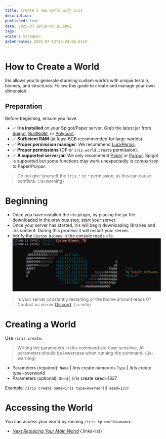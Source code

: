 ```yaml
---
title: Create a new world with Iris
description: 
published: true
date: 2025-07-18T18:06:10.699Z
tags: 
editor: markdown
dateCreated: 2025-07-13T13:24:16.611Z
---
```


# How to Create a World

Iris allows you to generate stunning custom worlds with unique terrain, biomes, and structures. Follow this guide to create and manage your own dimension.  



## Preparation  
Before beginning, ensure you have:  
- ✅ **Iris installed** on your Spigot/Paper server. Grab the latest jar from [Spigot](https://www.spigotmc.org/resources/iris-world-gen-the-dimension-engine.84586/), [BuiltByBit](https://builtbybit.com/resources/iris-dimension-engine.56258/?ref=discover), or [Polymart](https://polymart.org/product/3623/iris-dimension-engine).
- ✅ **Sufficient RAM** (at least 6GB recommended for large worlds).  
- ✅ **Proper permission manager**: We recommend [LuckPerms](https://luckperms.net/).
- ✅ **Proper permissions** (OP or `iris.world.create` permission). 
- ✅ **A supported server jar**: We only recommend [Paper](https://papermc.io) or [Purpur](https://purpurmc.org). Spigot is supported but some functions may work unexpectedly in comparison to Paper/Purpur.

> Do not give yourself the `iris.*` or `*` permission, as this can cause conflicts.
{.is-warning}


# Beginning
- Once you have installed the Iris plugin, by placing the jar file downloaded in the previous step, start your server.
- Once your server has started, Iris will begin downloading libraries and iris content. During this process it will restart your server.
- Verify the `Custom Biomes` in the console reads `>70`.
![image.jpg](/iris_docs/image.jpg)

> Is your server constantly restarting or the biome amount reads 0? Contact us on our [Discord](https://discord.gg/yk3F6enprh).
{.is-info}

# Creating a World
Use `/iris create`.

> Writing the parameters in this command are case sensitive. All parameters should be lowercase when running the command.
{.is-warning}

- Parameters (required):
 `Name` | /iris create name=iris
 `Type` | /iris create type=overworld
- Parameters (optional):
 `Seed` | /iris create seed=1337

Example:
`/iris create name=iris type=overworld seed=1337`



# Accessing the World
You can access your world by running `/iris tp world=<name>`.



- [Next *Replacing Your Main World*](/doc/iris/replacing-main-world)
{.links-list}
